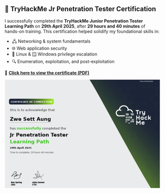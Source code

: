 ## 🏅 TryHackMe Jr Penetration Tester Certification

I successfully completed the **TryHackMe Junior Penetration Tester Learning Path** on **29th April 2025**, after **29 hours and 40 minutes** of hands-on training. This certification helped solidify my foundational skills in:

- 🖧 Networking & system fundamentals  
- 🌐 Web application security  
- 🐧 Linux & 🪟 Windows privilege escalation  
- 🔍 Enumeration, exploitation, and post-exploitation

📄 **[Click here to view the certificate (PDF)](https://tryhackme-certificates.s3-eu-west-1.amazonaws.com/THM-UVFALMN1WS.pdf)**

<p align="center">
  <img src="https://github.com/ZweSett/Portfolio/blob/main/Certificates/images/THM-Jr-Penetration-Tester.png" alt="TryHackMe Jr Penetration Tester Certificate" width="600">
</p>
